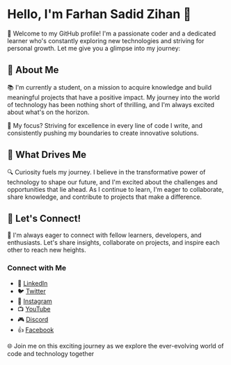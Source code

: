 # Hello, I'm Farhan Sadid Zihan 👋

🚀 Welcome to my GitHub profile! I'm a passionate coder and a dedicated learner who's constantly exploring new technologies and striving for personal growth. Let me give you a glimpse into my journey:

## 🌱 About Me

📚 I'm currently a student, on a mission to acquire knowledge and build meaningful projects that have a positive impact. My journey into the world of technology has been nothing short of thrilling, and I'm always excited about what's on the horizon.

🎯 My focus? Striving for excellence in every line of code I write, and consistently pushing my boundaries to create innovative solutions.

## 🚀 What Drives Me

🔍 Curiosity fuels my journey. I believe in the transformative power of technology to shape our future, and I'm excited about the challenges and opportunities that lie ahead. As I continue to learn, I'm eager to collaborate, share knowledge, and contribute to projects that make a difference.

## 🌟 Let's Connect!

🤝 I'm always eager to connect with fellow learners, developers, and enthusiasts. Let's share insights, collaborate on projects, and inspire each other to reach new heights.

### Connect with Me

- 💼 [LinkedIn](https://www.linkedin.com/in/farhansadidzihan/)
- 🐦 [Twitter](https://twitter.com/farhansadzihan)
- 📸 [Instagram](https://www.instagram.com/farhansadidzihan/)
- 📺 [YouTube](https://youtube.com/@FarhanSadidZihan)
- 🎮 [Discord](https://discord.gg/yourdiscordserver)
- 👍 [Facebook](https://www.facebook.com/yourprofile)

🌐 Join me on this exciting journey as we explore the ever-evolving world of code and technology together
